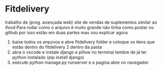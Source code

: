 # Fitdelivery
trabalho de (prog. avançada web) site de vendas de suplementos similar ao ifood 
Para rodar como o arquivo é muito grande não tinha como postar no github por isso estão em duas partes mas vou explicar agora
1. baixe todos os arquivos e abre fitdelivery folder e coloque os itens que estão dentro do fitdelivery 2 dentro da pasta
2. abra o vscode e instale django e pillow  no terminal lembre de já ter python instalado (pip install django)
3. execute python manage.py runserver e a pagina abre no navegador


